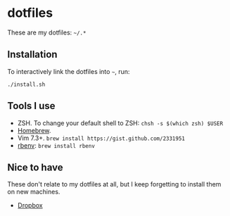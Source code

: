 # dotfiles

These are my dotfiles: `~/.*`

## Installation

To interactively link the dotfiles into `~`, run:

    ./install.sh

## Tools I use

* ZSH. To change your default shell to ZSH: `chsh -s $(which zsh) $USER`
* [Homebrew](http://mxcl.github.com/homebrew/).
* Vim 7.3+. `brew install https://gist.github.com/2331951`
* [rbenv](https://github.com/sstephenson/rbenv/): `brew install rbenv`

## Nice to have

These don't relate to my dotfiles at all, but I keep forgetting to install them
on new machines.

* [Dropbox](https://www.dropbox.com/install)

